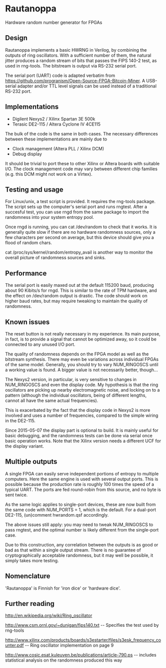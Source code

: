 Rautanoppa
==========

Hardware random number generator for FPGAs


Design
------

Rautanoppa implements a basic HWRNG in Verilog, by combining the
outputs of ring oscillators. With a sufficient number of them, the
natural jitter produces a random stream of bits that passes the FIPS
140-2 test, as used in rng-tools. The bitstream is output via RS-232
serial port.

The serial port (UART) code is adapted verbatim from
https://github.com/progranism/Open-Source-FPGA-Bitcoin-Miner. A
USB-serial adapter and/or TTL level signals can be used instead of a
traditional RS-232 port.


Implementations
---------------

* Digilent Nexys2 / Xilinx Spartan 3E 500k
* Terasic DE2-115 / Altera Cyclone IV 4CE115

The bulk of the code is the same in both cases. The necessary
differences between these implementations are mainly due to

* Clock management (Altera PLL / Xilinx DCM)
* Debug display

It should be trivial to port these to other Xilinx or Altera boards
with suitable I/O. The clock management code may vary between
different chip families (e.g. this DCM might not work on a Virtex).


Testing and usage
-----------------

For Linux/unix, a test script is provided. It requires the rng-tools
package. The script sets up the computer's serial port and runs
rngtest. After a succesful test, you can use rngd from the same
package to import the randomness into your system entropy pool.

Once rngd is running, you can cat /dev/random to check that it
works. It is generally quite slow if there are no hardware randomness
sources, only a few characters per second on average, but this device
should give you a flood of random chars.

cat /proc/sys/kernel/random/entropy_avail is another way to monitor
the overall picture of randomness sources and sinks.


Performance
-----------

The serial port is easily maxed out at the default 115200 baud,
producing about 90 Kibits/s for rngd. This is similar to the rate of
TPM hardware, and the effect on /dev/random output is drastic. The
code should work on higher baud rates, but may require tweaking to
maintain the quality of randomness.


Known issues
------------

The reset button is not really necessary in my experience. Its main
purpose, in fact, is to provide a signal that cannot be optimized
away, so it could be connected to any unused I/O port.

The quality of randomness depends on the FPGA model as well as the
bitstream synthesis. There may even be variations across individual
FPGAs of the same model. Generally, you should try to vary
NUM_RINGOSCS until a working value is found. A bigger value is not
necessarily better, though...

The Nexys2 version, in particular, is very sensitive to changes in
NUM_RINGOSCS and even the display code. My hypothesis is that the ring
oscillators are picking up nearby electromagnetic noise, and locking
on to a pattern (although the individual oscillators, being of
different lengths, cannot all have the same actual frequencies).

This is exacerbated by the fact that the display code in Nexys2 is
more involved and uses a number of frequencies, compared to the simple
wiring in the DE2-115.

Since 2015-05-07 the display part is optional to build. It is mainly
useful for basic debugging, and the randomness tests can be done via
serial once basic operation works. Note that the Xilinx version needs
a different UCF for the display variant.


Multiple outputs
----------------

A single FPGA can easily serve independent portions of entropy to
multiple computers. Here the same engine is used with several output
ports. This is possible because the production rate is roughly 100
times the speed of a typical UART. The ports are fed round-robin from
this source, and no byte is sent twice.

As the same logic applies to single-port devices, these are now built
from the same code with NUM_PORTS = 1, which is the default. For a
dual-port DE2-115, (un)comment hwrandom.qsf accordingly.

The above issues still apply: you may need to tweak NUM_RINGOSCS to
pass rngtest, and the optimal number is likely different from the
single-port case.

Due to this construction, any correlation between the outputs is as
good or bad as that within a single output stream. There is no
guarantee of cryptographically acceptable randomness, but it may well
be possible, it simply takes more testing.


Nomenclature
------------

'Rautanoppa' is Finnish for 'iron dice' or 'hardware dice'.


Further reading
---------------

http://en.wikipedia.org/wiki/Ring_oscillator

http://www.csm.ornl.gov/~dunigan/fips140.txt -- Specifies the test used by rng-tools

http://www.xilinx.com/products/boards/s3estarter/files/s3esk_frequency_counter.pdf -- Ring oscillator implementation on page 9

http://www.cosic.esat.kuleuven.be/publications/article-790.ps -- includes statistical analysis on the randomness produced this way